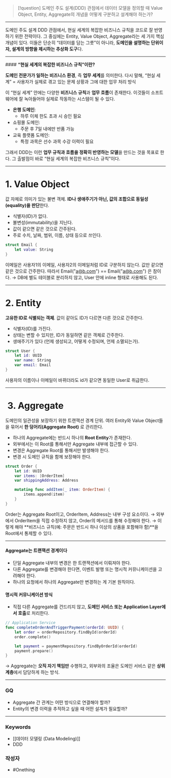 
> [!question]
> 도메인 주도 설계(DDD) 관점에서 데이터 모델을 정의할 때 Value Object, Entity, Aggregate의 개념을 어떻게 구분하고 설계해야 하는가?

---
도메인 주도 설계 DDD 관점에서,  현실 세계의 복잡한 비즈니스 규칙을 코드로 잘 반영하기 위한 전략이다. 
그 중심에는 Entity, Value Object, Aggregate라는 세 가지 핵심 개념이 있다.
이들은 단순히 “데이터를 담는 그릇”이 아니라, **도메인을 설명하는 단위이자, 설계의 방향을 제시하는 추상화 도구**다.

---
#### **“현실 세계의 복잡한 비즈니스 규칙”이란?**

**도메인 전문가가 일하는 비즈니스 환경**, 즉 **업무 세계**를 의미한다.
다시 말해, “현실 세계” = 사용자가 실제로 겪고 있는 문제 상황과 그에 대한 업무 처리 방식

이 “현실 세계” 안에는 다양한 **비즈니스 규칙**과 **업무 흐름**이 존재한다.
이것들이 소프트웨어에 잘 녹아들어야 실제로 작동하는 시스템이 될 수 있다.

- **은행 도메인**:
    - 하루 이체 한도 초과 시 승인 필요
- 쇼핑몰 도메인:
	- 주문 후 7일 내에만 반품 가능
- 교육 플랫폼 도메인:
	- 특정 과목은 선수 과목 수강 이력이 필요

그래서 DDD는 이런 **업무 규칙과 흐름을 정확히 반영하는 모델**을 만드는 것을 목표로 한다.
그 출발점이 바로 “현실 세계의 복잡한 비즈니스 규칙”이다.

---

# **1. Value Object**
값 자체로 의미가 있는 불변 객체.
**ID나 생애주기가 아닌, 값의 조합으로 동일성(equality)을 판단**한다.

- 식별자(ID)가 없다.
- 불변성(immutability)을 지닌다.
- 값이 같으면 같은 것으로 간주된다.
- 주로 수치, 날짜, 범위, 이름, 상태 등으로 쓰인다.

```swift
struct Email {
    let value: String
}
```
이메일은 사용자1의 이메일, 사용자2의 이메일처럼 ID로 구분하지 않는다.
값만 같으면 같은 것으로 간주한다. 따라서 Email("a@b.com") == Email("a@b.com") 은 참이다.
→ DB에 별도 테이블로 분리하지 않고, User 안에 inline 형태로 사용해도 된다.

---
# **2. Entity**
**고유한 ID로 식별되는 객체**.
값이 같아도 ID가 다르면 다른 것으로 간주한다.

- 식별자(ID)를 가진다.
- 상태는 변할 수 있지만, ID가 동일하면 같은 객체로 간주한다.
- 생애주기가 있다 (언제 생성되고, 어떻게 수정되며, 언제 소멸되는가).

```swift
struct User {
    let id: UUID
    var name: String
    var email: Email
}
```
사용자의 이름이나 이메일이 바뀌더라도 id가 같으면 동일한 User로 취급한다.

---
#  **3. Aggregate**
도메인의 일관성을 보장하기 위한 트랜잭션 경계 단위.
여러 Entity와 Value Object들을 묶어서 **한 덩어리(Aggregate Root)** 로 관리한다.

- 하나의 Aggregate에는 반드시 하나의 **Root Entity**가 존재한다.
- 외부에서는 이 Root를 통해서만 Aggregate 내부에 접근할 수 있다.
- 변경은 Aggregate Root를 통해서만 발생해야 한다.
- 변경 시 도메인 규칙을 함께 보장해야 한다.

```swift
struct Order {
    let id: UUID
    var items: [OrderItem]
    var shippingAddress: Address

    mutating func addItem(_ item: OrderItem) {
        items.append(item)
    }
}
```
Order는 Aggregate Root이고, OrderItem, Address는 내부 구성 요소이다.
→ 외부에서 OrderItem을 직접 수정하지 않고, Order의 메서드를 통해 수정해야 한다.
→ 이렇게 해야 **비즈니스 규칙(예: 주문은 반드시 하나 이상의 상품을 포함해야 함)**을 Root에서 통제할 수 있다.

---

#### Aggregate는 트랜잭션 경계이다
- 단일 Aggregate 내부의 변경은 한 트랜잭션에서 이뤄져야 한다.
- 다른 Aggregate를 변경해야 한다면, 이벤트 발행 또는 명시적 커뮤니케이션을 고려해야 한다.
- 하나의 요청에서 하나의 Aggregate만 변경하는 게 기본 원칙이다.

#### 명시적 커뮤니케이션 방식
- 직접 다른 Aggregate를 건드리지 않고,
  **도메인 서비스 또는 Application Layer에서 호출**로 처리한다.

```swift
// Application Service
func completeOrderAndTriggerPayment(orderId: UUID) {
    let order = orderRepository.findById(orderId)
    order.complete()

    let payment = paymentRepository.findByOrderId(orderId)
    payment.prepare()
}
```
→ Aggregate는 **오직 자기 책임만** 수행하고,
외부와의 조율은 도메인 서비스 같은 **상위 계층**에서 담당하게 하는 방식.


---

### GQ
- Aggregate 간 관계는 어떤 방식으로 연결해야 할까?
- Entity의 변경 이력을 추적하고 싶을 때 어떤 설계가 필요할까?

---
### Keywords
- [[데이터 모델링 (Data Modeling)]]
- DDD

### 작성자
- #Onething 